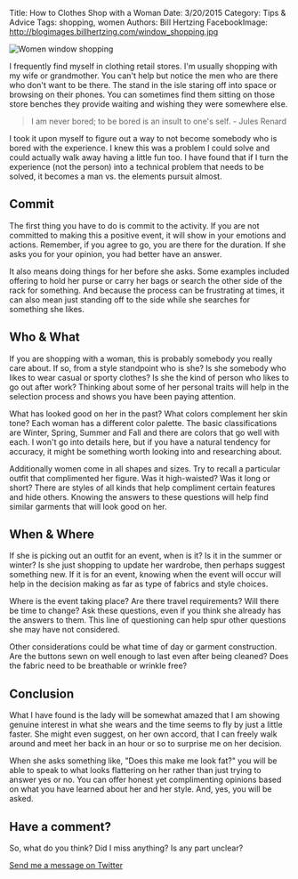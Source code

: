 Title: How to Clothes Shop with a Woman
Date: 3/20/2015 
Category: Tips & Advice
Tags: shopping, women
Authors: Bill Hertzing
FacebookImage: http://blogimages.billhertzing.com/window_shopping.jpg

![Women window shopping](http://blogimages.billhertzing.com/window_shopping.jpg)

I frequently find myself in clothing retail stores.  I'm usually shopping with my wife or grandmother.  You can't help but notice the men who are there who don't want to be there.  The stand in the isle staring off into space or browsing on their phones.  You can sometimes find them sitting on those store benches they provide waiting and wishing they were somewhere else.

> I am never bored; to be bored is an insult to one's self.   - Jules Renard 

I took it upon myself to figure out a way to not become somebody who is bored with the experience.  I knew this was a problem I could solve and could actually walk away having a little fun too.  I have found that if I turn the experience (not the person) into a technical problem that needs to be solved, it becomes a man vs. the elements pursuit almost.

## Commit

The first thing you have to do is commit to the activity.  If you are not committed to making this a positive event, it will show in your emotions and actions.  Remember, if you agree to go, you are there for the duration.  If she asks you for your opinion, you had better have an answer.  

It also means doing things for her before she asks.  Some examples included offering to hold her purse or carry her bags or search the other side of the rack for something.  And because the process can be frustrating at times, it can also mean just standing off to the side while she searches for something she likes.

## Who & What 

If you are shopping with a woman, this is probably somebody you really care about.  If so, from a style standpoint who is she?  Is she somebody who likes to wear casual or sporty clothes?  Is she the kind of person who likes to go out after work?  Thinking about some of her personal traits will help in the selection process and shows you have been paying attention.

What has looked good on her in the past? What colors complement her skin tone?  Each woman has a different color palette.  The basic classifications are Winter, Spring, Summer and Fall and there are colors that go well with each.   I won't go into details here, but if you have a natural tendency for accuracy, it might be something worth looking into and researching about.

Additionally women come in all shapes and sizes.  Try to recall a particular outfit that complimented her figure.  Was it high-waisted?  Was it long or short?  There are styles of all kinds that help compliment certain features and hide others.  Knowing the answers to these questions will help find similar garments that will look good on her.

## When & Where

If she is picking out an outfit for an event, when is it?  Is it in the summer or winter?  Is she just shopping to update her wardrobe, then perhaps suggest something new.  If it is for an event, knowing when the event will occur will help in the decision making as far as type of fabrics and style choices.  

Where is the event taking place?  Are there travel requirements?  Will there be time to change?  Ask these questions, even if you think she already has the answers to them.  This line of questioning can help spur other questions she may have not considered.  

Other considerations could be what time of day or garment construction.  Are the buttons sewn on well enough to last even after being cleaned?  Does the fabric need to be breathable or wrinkle free?

## Conclusion

What I have found is the lady will be somewhat amazed that I am showing genuine interest in what she wears and the time seems to fly by just a little faster. She might even suggest, on her own accord, that I can freely walk around and meet her back in an hour or so to surprise me on her decision.

When she asks something like, "Does this make me look fat?" you will be able to speak to what looks flattering on her rather than just trying to answer yes or no.  You can offer honest yet complimenting opinions based on what you have learned about her and her style. And, yes, you will be asked.  


## Have a comment? ##
So, what do you think? Did I miss anything?  Is any part unclear?

[Send me a message on Twitter](https://twitter.com/BillHertzing)


